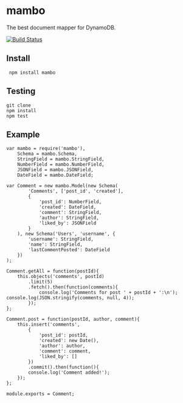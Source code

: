 # mambo

The best document mapper for DynamoDB.

[![Build Status](https://secure.travis-ci.org/exfm/node-mambo.png)](http://travis-ci.org/exfm/node-mambo)

## Install

     npm install mambo

## Testing

    git clone
    npm install
    npm test


## Example

    var mambo = require('mambo'),
        Schema = mambo.Schema,
        StringField = mambo.StringField,
        NumberField = mambo.NumberField,
        JSONField = mambo.JSONField,
        DateField = mambo.DateField;

    var Comment = new mambo.Model(new Schema(
            'Comments', ['post_id', 'created'],
            {
                'post_id': NumberField,
                'created': DateField,
                'comment': StringField,
                'author': StringField,
                'liked_by': JSONField
            }
        ), new Schema('Users', 'username', {
            'username': StringField,
            'name': StringField,
            'lastCommentPosted': DateField
        })
    );

    Comment.getAll = function(postId){
        this.objects('comments', postId)
            .limit(5)
            .fetch().then(function(comments){
                console.log('Comments for post ' + postId + ':\n'); console.log(JSON.stringify(comments, null, 4));
            });
    };

    Comment.post = function(postId, author, comment){
        this.insert('comments',
            {
                'post_id': postId,
                'created': new Date(),
                'author': author,
                'comment': comment,
                'liked_by': []
            })
            .commit().then(function(){
            console.log('Comment added!');
        });
    };

    module.exports = Comment;